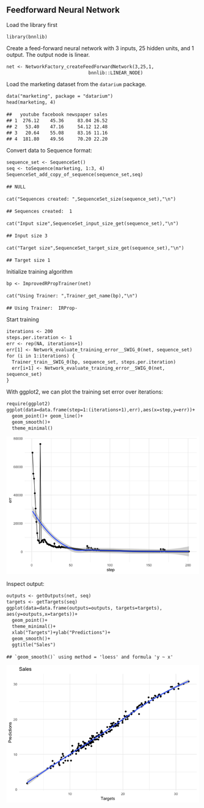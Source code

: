 Feedforward Neural Network
--------------------------

Load the library first

    library(bnnlib)

Create a feed-forward neural network with 3 inputs, 25 hidden units, and
1 output. The output node is linear.

    net <- NetworkFactory_createFeedForwardNetwork(3,25,1, 
                                  bnnlib::LINEAR_NODE)

Load the marketing dataset from the `datarium` package.

    data("marketing", package = "datarium")
    head(marketing, 4)

    ##   youtube facebook newspaper sales
    ## 1  276.12    45.36     83.04 26.52
    ## 2   53.40    47.16     54.12 12.48
    ## 3   20.64    55.08     83.16 11.16
    ## 4  181.80    49.56     70.20 22.20

Convert data to Sequence format:

    sequence_set <- SequenceSet()
    seq <- toSequence(marketing, 1:3, 4)
    SequenceSet_add_copy_of_sequence(sequence_set,seq)

    ## NULL

    cat("Sequences created: ",SequenceSet_size(sequence_set),"\n")

    ## Sequences created:  1

    cat("Input size",SequenceSet_input_size_get(sequence_set),"\n")

    ## Input size 3

    cat("Target size",SequenceSet_target_size_get(sequence_set),"\n")

    ## Target size 1

Initialize training algorithm

    bp <- ImprovedRPropTrainer(net)

    cat("Using Trainer: ",Trainer_get_name(bp),"\n")

    ## Using Trainer:  IRProp-

Start training

    iterations <- 200
    steps.per.iteration <- 1
    err <- rep(NA, iterations+1)
    err[1] <- Network_evaluate_training_error__SWIG_0(net, sequence_set)
    for (i in 1:iterations) {
      Trainer_train__SWIG_0(bp, sequence_set, steps.per.iteration)
      err[i+1] <- Network_evaluate_training_error__SWIG_0(net, sequence_set)
    }

With ggplot2, we can plot the training set error over iterations:

    require(ggplot2)
    ggplot(data=data.frame(step=1:(iterations+1),err),aes(x=step,y=err))+
      geom_point()+ geom_line()+
      geom_smooth()+
      theme_minimal()

![](feedforward_files/figure-markdown_strict/unnamed-chunk-7-1.png)

Inspect output:

    outputs <- getOutputs(net, seq)
    targets <- getTargets(seq)
    ggplot(data=data.frame(outputs=outputs, targets=targets), aes(y=outputs,x=targets))+
      geom_point()+
      theme_minimal()+
      xlab("Targets")+ylab("Predictions")+
      geom_smooth()+
      ggtitle("Sales")

    ## `geom_smooth()` using method = 'loess' and formula 'y ~ x'

![](feedforward_files/figure-markdown_strict/unnamed-chunk-8-1.png)
